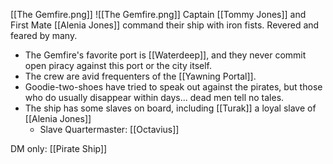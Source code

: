 [[The Gemfire.png]]
![[The Gemfire.png]]
Captain [[Tommy Jones]] and First Mate [[Alenia Jones]] command their ship with iron fists. Revered and feared by many. 

- The Gemfire's favorite port is [[Waterdeep]], and they never commit open piracy against this port or the city itself.
- The crew are avid frequenters of the [[Yawning Portal]]. 
- Goodie-two-shoes have tried to speak out against the pirates, but those who do usually disappear within days... dead men tell no tales.
- The ship has some slaves on board, including [[Turak]] a loyal slave of [[Alenia Jones]]
	- Slave Quartermaster: [[Octavius]]

DM only: [[Pirate Ship]]